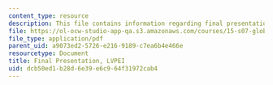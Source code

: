```yaml
---
content_type: resource
description: This file contains information regarding final presentation.
file: https://ol-ocw-studio-app-qa.s3.amazonaws.com/courses/15-s07-globalhealth-lab-spring-2013/dcb50ed1b28d6e39e6c964f31972cab4_MIT15_S07S13_final_pre_lvp.pdf
file_type: application/pdf
parent_uid: a9073ed2-5726-e216-9189-c7ea6b4e466e
resourcetype: Document
title: Final Presentation, LVPEI
uid: dcb50ed1-b28d-6e39-e6c9-64f31972cab4
---
```


